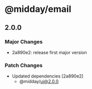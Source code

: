 # @midday/email

## 2.0.0

### Major Changes

- 2a890e2: release first major version

### Patch Changes

- Updated dependencies [2a890e2]
  - @midday/ui@2.0.0

